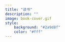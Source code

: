 ```yaml
---
title: "读书"
description: ""
image: book-cover.gif
style:
    background: "#2a9d8f"
    color: "#fff"
---
```


